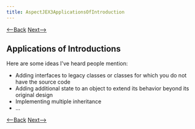 ```yaml
---
title: AspectJEX3ApplicationsOfIntroduction
---
```

[<--Back](AspectJEX3AssignmentApplications) [Next-->](AspectJEX3AssignmentIssues)

## Applications of Introductions

Here are some ideas I've heard people mention:
* Adding interfaces to legacy classes or classes for which you do not have the source code
* Adding additional state to an object to extend its behavior beyond its original design
* Implementing multiple inheritance
* ...

[<--Back](AspectJEX3AssignmentApplications) [Next-->](AspectJEX3AssignmentIssues)
